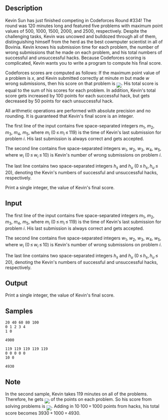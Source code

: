 ## Description

<div><p>Kevin Sun has just finished competing in Codeforces Round #334! The round was 120 minutes long and featured five problems with maximum point values of 500, 1000, 1500, 2000, and 2500, respectively. Despite the challenging tasks, Kevin was uncowed and bulldozed through all of them, distinguishing himself from the herd as the best cowmputer scientist in all of Bovinia. Kevin knows his submission time for each problem, the number of wrong submissions that he made on each problem, and his total numbers of successful and unsuccessful hacks. Because Codeforces scoring is complicated, Kevin wants you to write a program to compute his final score.</p><p>Codeforces scores are computed as follows: If the maximum point value of a problem is <span class="tex-span"><i>x</i></span>, and Kevin submitted correctly at minute <span class="tex-span"><i>m</i></span> but made <span class="tex-span"><i>w</i></span> wrong submissions, then his score on that problem is <img align="middle" class="tex-formula" src="./27647/file/IBIvkAqZ.png" style="max-width: 100.0%;max-height: 100.0%;">. His total score is equal to the sum of his scores for each problem. In addition, Kevin's total score gets increased by <span class="tex-span">100</span> points for each successful hack, but gets decreased by <span class="tex-span">50</span> points for each unsuccessful hack.</p><p>All arithmetic operations are performed with absolute precision and no rounding. It is guaranteed that Kevin's final score is an integer.</p></div><div class="input-specification"><p>The first line of the input contains five space-separated integers <span class="tex-span"><i>m</i><sub class="lower-index">1</sub></span>, <span class="tex-span"><i>m</i><sub class="lower-index">2</sub></span>, <span class="tex-span"><i>m</i><sub class="lower-index">3</sub></span>, <span class="tex-span"><i>m</i><sub class="lower-index">4</sub></span>, <span class="tex-span"><i>m</i><sub class="lower-index">5</sub></span>, where <span class="tex-span"><i>m</i><sub class="lower-index"><i>i</i></sub></span> (<span class="tex-span">0 ≤ <i>m</i><sub class="lower-index"><i>i</i></sub> ≤ 119</span>) is the time of Kevin's last submission for problem <span class="tex-span"><i>i</i></span>. His last submission is always correct and gets accepted.</p><p>The second line contains five space-separated integers <span class="tex-span"><i>w</i><sub class="lower-index">1</sub></span>, <span class="tex-span"><i>w</i><sub class="lower-index">2</sub></span>, <span class="tex-span"><i>w</i><sub class="lower-index">3</sub></span>, <span class="tex-span"><i>w</i><sub class="lower-index">4</sub></span>, <span class="tex-span"><i>w</i><sub class="lower-index">5</sub></span>, where <span class="tex-span"><i>w</i><sub class="lower-index"><i>i</i></sub></span> (<span class="tex-span">0 ≤ <i>w</i><sub class="lower-index"><i>i</i></sub> ≤ 10</span>) is Kevin's number of wrong submissions on problem <span class="tex-span"><i>i</i></span>.</p><p>The last line contains two space-separated integers <span class="tex-span"><i>h</i><sub class="lower-index"><i>s</i></sub></span> and <span class="tex-span"><i>h</i><sub class="lower-index"><i>u</i></sub></span> (<span class="tex-span">0 ≤ <i>h</i><sub class="lower-index"><i>s</i></sub>, <i>h</i><sub class="lower-index"><i>u</i></sub> ≤ 20</span>), denoting the Kevin's numbers of successful and unsuccessful hacks, respectively.</p></div><div class="output-specification"><p>Print a single integer, the value of Kevin's final score.</p></div>


## Input

<p>The first line of the input contains five space-separated integers <span class="tex-span"><i>m</i><sub class="lower-index">1</sub></span>, <span class="tex-span"><i>m</i><sub class="lower-index">2</sub></span>, <span class="tex-span"><i>m</i><sub class="lower-index">3</sub></span>, <span class="tex-span"><i>m</i><sub class="lower-index">4</sub></span>, <span class="tex-span"><i>m</i><sub class="lower-index">5</sub></span>, where <span class="tex-span"><i>m</i><sub class="lower-index"><i>i</i></sub></span> (<span class="tex-span">0 ≤ <i>m</i><sub class="lower-index"><i>i</i></sub> ≤ 119</span>) is the time of Kevin's last submission for problem <span class="tex-span"><i>i</i></span>. His last submission is always correct and gets accepted.</p><p>The second line contains five space-separated integers <span class="tex-span"><i>w</i><sub class="lower-index">1</sub></span>, <span class="tex-span"><i>w</i><sub class="lower-index">2</sub></span>, <span class="tex-span"><i>w</i><sub class="lower-index">3</sub></span>, <span class="tex-span"><i>w</i><sub class="lower-index">4</sub></span>, <span class="tex-span"><i>w</i><sub class="lower-index">5</sub></span>, where <span class="tex-span"><i>w</i><sub class="lower-index"><i>i</i></sub></span> (<span class="tex-span">0 ≤ <i>w</i><sub class="lower-index"><i>i</i></sub> ≤ 10</span>) is Kevin's number of wrong submissions on problem <span class="tex-span"><i>i</i></span>.</p><p>The last line contains two space-separated integers <span class="tex-span"><i>h</i><sub class="lower-index"><i>s</i></sub></span> and <span class="tex-span"><i>h</i><sub class="lower-index"><i>u</i></sub></span> (<span class="tex-span">0 ≤ <i>h</i><sub class="lower-index"><i>s</i></sub>, <i>h</i><sub class="lower-index"><i>u</i></sub> ≤ 20</span>), denoting the Kevin's numbers of successful and unsuccessful hacks, respectively.</p>


## Output

<p>Print a single integer, the value of Kevin's final score.</p>


## Samples

```input1
20 40 60 80 100
0 1 2 3 4
1 0

```

```output1
4900

```






```input2
119 119 119 119 119
0 0 0 0 0
10 0

```

```output2
4930

```




## Note

<p>In the second sample, Kevin takes <span class="tex-span">119</span> minutes on all of the problems. Therefore, he gets <img align="middle" class="tex-formula" src="./27647/file/dHQ3uAFg.png" style="max-width: 100.0%;max-height: 100.0%;"> of the points on each problem. So his score from solving problems is <img align="middle" class="tex-formula" src="./27647/file/ULkHLMJk.png" style="max-width: 100.0%;max-height: 100.0%;">. Adding in <span class="tex-span">10·100 = 1000</span> points from hacks, his total score becomes <span class="tex-span">3930 + 1000 = 4930</span>.</p>

